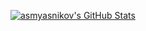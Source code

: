 [![asmyasnikov's GitHub Stats](https://github-readme-stats-ruby-one.vercel.app/api?username=asmyasnikov&include_all_commits=true&count_private=true&show_icons=true&hide=stars)](https://github.com/asmyasnikov)
